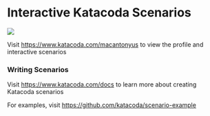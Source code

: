 # Interactive Katacoda Scenarios

[![](http://shields.katacoda.com/katacoda/macantonyus/count.svg)](https://www.katacoda.com/macantonyus "Get your profile on Katacoda.com")

Visit https://www.katacoda.com/macantonyus to view the profile and interactive scenarios

### Writing Scenarios
Visit https://www.katacoda.com/docs to learn more about creating Katacoda scenarios

For examples, visit https://github.com/katacoda/scenario-example
